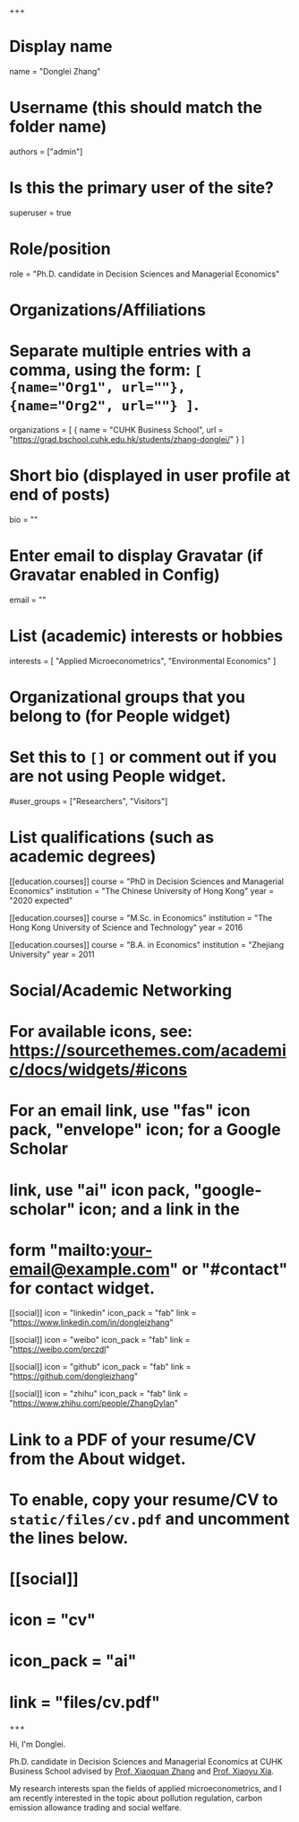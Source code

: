 +++
# Display name
name = "Donglei Zhang"

# Username (this should match the folder name)
authors = ["admin"]

# Is this the primary user of the site?
superuser = true

# Role/position
role = "Ph.D. candidate in Decision Sciences and Managerial Economics"

# Organizations/Affiliations
#   Separate multiple entries with a comma, using the form: `[ {name="Org1", url=""}, {name="Org2", url=""} ]`.
organizations = [ { name = "CUHK Business School", url = "https://grad.bschool.cuhk.edu.hk/students/zhang-donglei/" } ]

# Short bio (displayed in user profile at end of posts)
bio = ""

# Enter email to display Gravatar (if Gravatar enabled in Config)
email = ""

# List (academic) interests or hobbies
interests = [
  "Applied Microeconometrics",
  "Environmental Economics"
]

# Organizational groups that you belong to (for People widget)
#   Set this to `[]` or comment out if you are not using People widget.
#user_groups = ["Researchers", "Visitors"]

# List qualifications (such as academic degrees)
[[education.courses]]
  course = "PhD in Decision Sciences and Managerial Economics"
  institution = "The Chinese University of Hong Kong"
  year = "2020 expected"

[[education.courses]]
  course = "M.Sc. in Economics"
  institution = "The Hong Kong University of Science and Technology"
  year = 2016

[[education.courses]]
  course = "B.A. in Economics"
  institution = "Zhejiang University"
  year = 2011

# Social/Academic Networking
# For available icons, see: https://sourcethemes.com/academic/docs/widgets/#icons
#   For an email link, use "fas" icon pack, "envelope" icon; for a Google Scholar  
#   link, use "ai" icon pack, "google-scholar" icon; and a link in the
#   form "mailto:your-email@example.com" or "#contact" for contact widget.

[[social]]
  icon = "linkedin"
  icon_pack = "fab"
  link = "https://www.linkedin.com/in/dongleizhang"

[[social]]
  icon = "weibo"
  icon_pack = "fab"
  link = "https://weibo.com/prczdl"

[[social]]
  icon = "github"
  icon_pack = "fab"
  link = "https://github.com/dongleizhang"

[[social]]
  icon = "zhihu"
  icon_pack = "fab"
  link = "https://www.zhihu.com/people/ZhangDylan"

# Link to a PDF of your resume/CV from the About widget.
# To enable, copy your resume/CV to `static/files/cv.pdf` and uncomment the lines below.
# [[social]]
#   icon = "cv"
#   icon_pack = "ai"
#   link = "files/cv.pdf"

+++

Hi, I'm Donglei. 

Ph.D. candidate in Decision Sciences and Managerial Economics at CUHK Business School advised by [Prof. Xiaoquan Zhang](http://mikezhang.com/) and [Prof. Xiaoyu Xia](https://sites.google.com/site/xiaoyuxia2014/). 

My research interests span the fields of applied microeconometrics, and I am recently interested in the topic about pollution regulation, carbon emission allowance trading and social welfare. 
